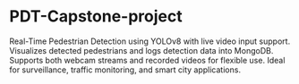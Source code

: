 # PDT-Capstone-project
Real-Time Pedestrian Detection using YOLOv8 with live video input support. Visualizes detected pedestrians and logs detection data into MongoDB. Supports both webcam streams and recorded videos for flexible use. Ideal for surveillance, traffic monitoring, and smart city applications.
